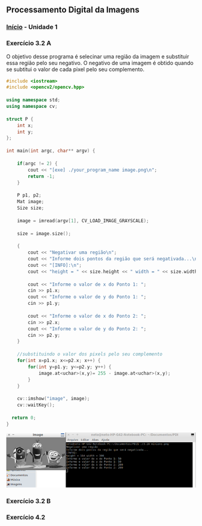 ## Processamento Digital da Imagens

### [Início]() - Unidade 1

### Exercício 3.2 A

O objetivo desse programa é selecinar uma região da imagem e substituir essa região pelo seu negativo. O negativo de uma imagem é obtido quando se subtitui o valor de cada pixel pelo seu complemento.

```cpp
#include <iostream>
#include <opencv2/opencv.hpp>

using namespace std;
using namespace cv;

struct P {
	int x;
	int y;
};

int main(int argc, char** argv) {

	if(argc != 2) {
		cout << "[exe] ./your_program_name image.png\n";
		return -1;
	}

	P p1, p2;
	Mat image;
	Size size;

	image = imread(argv[1], CV_LOAD_IMAGE_GRAYSCALE);

	size = image.size();

	{
		cout << "Negativar uma região\n";
		cout << "Informe dois pontos da região que será negativada...\n";
		cout << "[INFO]:\n";
		cout << "height = " << size.height << " width = " << size.width << endl;

		cout << "Informe o valor de x do Ponto 1: ";
		cin >> p1.x;
		cout << "Informe o valor de y do Ponto 1: ";
		cin >> p1.y;

		cout << "Informe o valor de x do Ponto 2: ";
		cin >> p2.x;
		cout << "Informe o valor de y do Ponto 2: ";
		cin >> p2.y;
	}

	//substituindo o valor dos pixels pelo seu complemento
	for(int x=p1.x; x<=p2.x; x++) {
		for(int y=p1.y; y<=p2.y; y++) {
			image.at<uchar>(x,y)= 255 - image.at<uchar>(x,y);
		}
	}

	cv::imshow("image", image);
	cv::waitKey();

  return 0;
}

```

![Figura 1: Resultado](/images/tela1.png)



### Exercício 3.2 B

### Exercício 4.2

